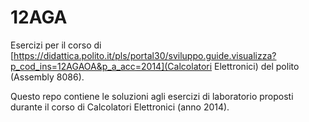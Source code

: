 12AGA
=====

Esercizi per il corso di [https://didattica.polito.it/pls/portal30/sviluppo.guide.visualizza?p_cod_ins=12AGAOA&p_a_acc=2014](Calcolatori Elettronici) del polito (Assembly 8086).

Questo repo contiene le soluzioni agli esercizi di laboratorio proposti durante il corso di Calcolatori Elettronici (anno 2014). 

